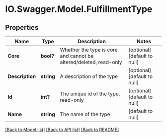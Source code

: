 # IO.Swagger.Model.FulfillmentType
## Properties

Name | Type | Description | Notes
------------ | ------------- | ------------- | -------------
**Core** | **bool?** | Whether the type is core and cannot be altered/deleted, read-only | [optional] [default to null]
**Description** | **string** | A description of the type | [optional] [default to null]
**Id** | **int?** | The unique id of the type, read-only | [optional] [default to null]
**Name** | **string** | The name of the type | [default to null]

[[Back to Model list]](../README.md#documentation-for-models) [[Back to API list]](../README.md#documentation-for-api-endpoints) [[Back to README]](../README.md)

